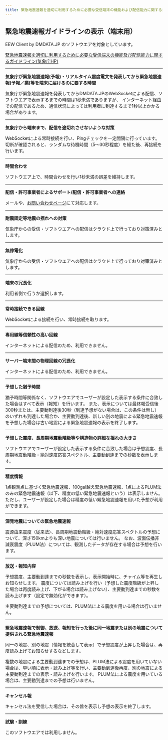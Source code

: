 ```yaml
---
title: 緊急地震速報を適切に利用するために必要な受信端末の機能および配信能力に関するガイドラインの表示
---
```


## 緊急地震速報ガイドラインの表示（端末用）

EEW Client by DMDATA.JP のソフトウエアを対象としています。

[緊急地震速報を適切に利用するために必要な受信端末の機能及び配信能力に関するガイドライン(気象庁HP)](https://www.data.jma.go.jp/eew/data/nc/katsuyou/guideline/guideline.pdf)

---

**気象庁が緊急地震速報(予報)・リアルタイム震度電文を発表してから緊急地震速報(予報／業)等を端末に届けるのに要する時間**

気象庁が緊急地震速報を発表してからDMDATA.JPのWebSocketによる配信、ソフトウエアで表示するまでの時間は1秒未満でありますが、
インターネット経由での配信であるため、通信状況によっては利用者に到達するまで1秒以上かかる場合があります。

---

**気象庁から端末まで、配信を途切れさせないような対策**

WebSocketによる常時接続を行い、Pingチェックを一定間隔に行っています。
切断が確認されると、ランダムな待機時間（5～30秒程度）を経た後、再接続を行います。

---

**時間合わせ**

ソフトウエア上で、時間合わせを行い1秒未満の誤差を維持します。

---

**配信・許可事業者によるサポート/配信・許可事業者への連絡**

メールや、[お問い合わせページ](/contact)にて対応します。

---

**耐震固定等地震の揺れへの対策**

気象庁からの受信・ソフトウエアへの配信はクラウド上で行っており対策済みとします。

---

**無停電化**

気象庁からの受信・ソフトウエアへの配信はクラウド上で行っており対策済みとします。

---

**端末の冗長化**

利用者側で行うか選択します。

---

**常時接続できる回線**

WebSocketによる接続を行い、常時接続を取ります。

---

**専用線等信頼性の高い回線**

インターネットによる配信のため、利用できません。

---

**サーバー端末間の物理回線の冗長化**

インターネットによる配信のため、利用できません。

---

**予想した猶予時間**

猶予時間等関係なく、ソフトウエアでユーザーが設定した表示する条件に合致した場合はすべて表示（報知）を行います。
また、表示については最終報受信後300秒または、主要動到達後30秒（到達予想がない場合は、この条件は無し）のいずれも到達した場合か、主要動到達後、新しい別の地震による緊急地震速報を予想した場合は古い地震による緊急地震速報の表示を終了します。


---

**予想した震度、長周期地震動階級等や構造物の詳細な揺れの大きさ**

ソフトウエアでユーザーが設定した表示する条件に合致した場合は予想震度、長周期地震動階級・絶対速度応答スペクトル、主要動到達までの秒数を表示します。

---

**精度情報**

1点観測点に基づく緊急地震速報、100gal越え緊急地震速報、1点によるPLUM法のみの緊急地震速報（以下、精度の低い緊急地震速報という）は表示しません。
ただし、ユーザーが設定した場合は精度の低い緊急地震速報を用いた予想が利用ができます。

---

**深発地震についての緊急地震速報**

震源由来震度（従来法）、長周期地震動階級・絶対速度応答スペクトルの予想について、深さ150kmよりも深い地震については行いません。
なお、波面伝播非減衰震度（PLUM法）については、観測したデータが存在する場合は予想を行います。

---

**放送・報知内容**

予想震度、主要動到達までの秒数を表示し、表示開始時に、チャイム等を再生しお知らせします。
震度については読み上げを行い（予想した震度階級が上昇した場合は再度読み上げ、下がる場合は読み上げない）、主要動到達までの秒数を読み上げます（設定で無効化ができます）。

主要動到達までの予想については、PLUM法による震度を用いる場合は行いません。

---

**緊急地震速報で制御、放送、報知を行った後に同一地震または別の地震について提供される緊急地震速報**

同一の地震、別の地震（情報を統合して表示）で予想震度が上昇した場合は、再度読み上げてお知らせするなどします。

複数の地震による主要動到達までの予想は、PLUM法による震度を用いていない場合は、早い順に表示・読み上げ等を行い、主要動到達後再度、別の地震による主要動到達までの表示・読み上げを行います。
PLUM法による震度を用いている場合は、主要動到達までの予想は行いません。

---

**キャンセル報**

キャンセル法を受信した場合は、その旨を表示し予想の表示を終了します。

---

**試験・訓練**

このソフトウエアでは利用しません。
